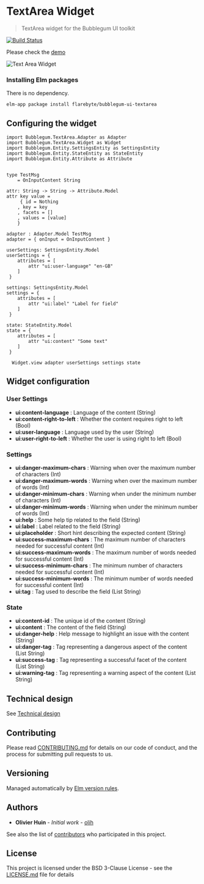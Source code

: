 # TextArea Widget

> TextArea widget for the Bubblegum UI toolkit

[![Build Status](https://semaphoreci.com/api/v1/olih/bubblegum-ui-textarea/branches/master/badge.svg)](https://semaphoreci.com/olih/bubblegum-ui-textarea)

Please check the [demo](https://flarebyte.github.io/bubblegum-ui-textarea/)

![Text Area Widget](text-area-widget.jpg)

### Installing Elm packages

There is no dependency.

```
elm-app package install flarebyte/bubblegum-ui-textarea
```

## Configuring the widget

```
import Bubblegum.TextArea.Adapter as Adapter
import Bubblegum.TextArea.Widget as Widget
import Bubblegum.Entity.SettingsEntity as SettingsEntity
import Bubblegum.Entity.StateEntity as StateEntity
import Bubblegum.Entity.Attribute as Attribute


type TestMsg
    = OnInputContent String

attr: String -> String -> Attribute.Model
attr key value =
     { id = Nothing
    , key = key
    , facets = []
    , values = [value]
    }  

adapter : Adapter.Model TestMsg
adapter = { onInput = OnInputContent }

userSettings: SettingsEntity.Model
userSettings = {
    attributes = [
        attr "ui:user-language" "en-GB"
    ]
 }

settings: SettingsEntity.Model
settings = {
    attributes = [
        attr "ui:label" "Label for field"
    ]
 }

state: StateEntity.Model
state = {
    attributes = [
        attr "ui:content" "Some text"
    ]
 }

  Widget.view adapter userSettings settings state     

```

## Widget configuration

### User Settings

 * **ui:content-language** : Language of the content (String)
 * **ui:content-right-to-left** : Whether the content requires right to left (Bool)
 * **ui:user-language** : Language used by the user (String)
 * **ui:user-right-to-left** : Whether the user is using right to left (Bool)

### Settings

 * **ui:danger-maximum-chars** : Warning when over the maximum number of characters (Int)
 * **ui:danger-maximum-words** : Warning when over the maximum number of words (Int)
 * **ui:danger-minimum-chars** : Warning when under the minimum number of characters (Int)
 * **ui:danger-minimum-words** : Warning when under the minimum number of words (Int)
 * **ui:help** : Some help tip related to the field (String)
 * **ui:label** : Label related to the field (String)
 * **ui:placeholder** : Short hint describing the expected content (String)
 * **ui:success-maximum-chars** : The maximum number of characters needed for successful content (Int)
 * **ui:success-maximum-words** : The maximum number of words needed for successful content (Int)
 * **ui:success-minimum-chars** : The minimum number of characters needed for successful content (Int)
 * **ui:success-minimum-words** : The minimum number of words needed for successful content (Int)
 * **ui:tag** : Tag used to describe the field (List String)

### State

 * **ui:content-id** : The unique id of the content (String)
 * **ui:content** : The content of the field (String)
 * **ui:danger-help** : Help message to highlight an issue with the content (String)
 * **ui:danger-tag** : Tag representing a dangerous aspect of the content (List String)
 * **ui:success-tag** : Tag representing a successful facet of the content (List String)
 * **ui:warning-tag** : Tag representing a warning aspect of the content (List String)

## Technical design

See [Technical design](TECHNICAL_DESIGN.md)

## Contributing

Please read [CONTRIBUTING.md](CONTRIBUTING.md) for details on our code of conduct, and the process for submitting pull requests to us.

## Versioning

Managed automatically by [Elm version rules](https://github.com/elm-lang/elm-package#version-rules).

## Authors

* **Olivier Huin** - *Initial work* - [olih](https://github.com/olih)

See also the list of [contributors](https://github.com/flarebyte/bubblegum-ui-textarea/graphs/contributors) who participated in this project.

## License

This project is licensed under the BSD 3-Clause License - see the [LICENSE.md](LICENSE) file for details
